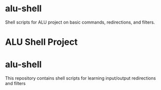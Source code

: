 # alu-shell
Shell scripts for ALU project on basic commands, redirections, and filters.
# ALU Shell Project
# alu-shell
This repository contains shell scripts for learning input/output redirections and filters


